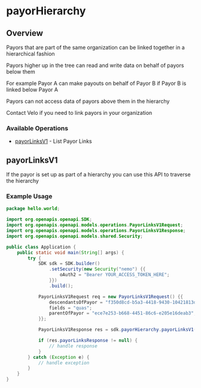 # payorHierarchy

## Overview

<p>Payors that are part of the same organization can be linked together in a hierarchical fashion</p>
<p>Payors higher up in the tree can read and write data on behalf of payors below them</p>
<p>For example Payor A can make payouts on behalf of Payor B if Payor B is linked below Payor A</p>
<p>Payors can not access data of payors above them in the hierarchy</p>
<p>Contact Velo if you need to link payors in your organization</p>


### Available Operations

* [payorLinksV1](#payorlinksv1) - List Payor Links

## payorLinksV1

<p>If the payor is set up as part of a hierarchy you can use this API to traverse the hierarchy</p>


### Example Usage

```java
package hello.world;

import org.openapis.openapi.SDK;
import org.openapis.openapi.models.operations.PayorLinksV1Request;
import org.openapis.openapi.models.operations.PayorLinksV1Response;
import org.openapis.openapi.models.shared.Security;

public class Application {
    public static void main(String[] args) {
        try {
            SDK sdk = SDK.builder()
                .setSecurity(new Security("nemo") {{
                    oAuth2 = "Bearer YOUR_ACCESS_TOKEN_HERE";
                }})
                .build();

            PayorLinksV1Request req = new PayorLinksV1Request() {{
                descendantsOfPayor = "f350d8cd-b5a3-4418-9430-10421813d520";
                fields = "quas";
                parentOfPayor = "ece7e253-b668-4451-86c6-e205e16deab3";
            }};            

            PayorLinksV1Response res = sdk.payorHierarchy.payorLinksV1(req);

            if (res.payorLinksResponse != null) {
                // handle response
            }
        } catch (Exception e) {
            // handle exception
        }
    }
}
```
